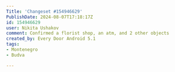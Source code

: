 ```yaml
---
Title: 'Changeset #154946629'
PublishDate: 2024-08-07T17:18:17Z
id: 154946629
user: Nikita Ushakov
comment: Confirmed a florist shop, an atm, and 2 other objects
created_by: Every Door Android 5.1
tags:
- Montenegro
- Budva

---
```

